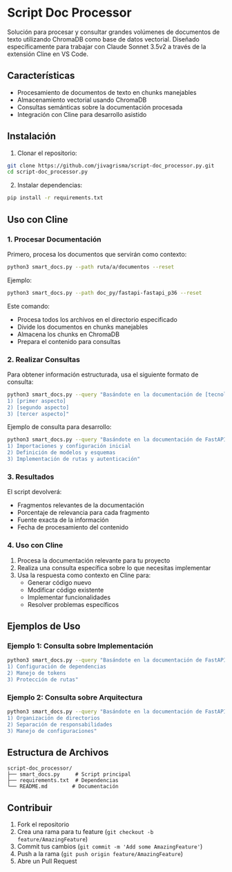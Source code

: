 # Script Doc Processor

Solución para procesar y consultar grandes volúmenes de documentos de texto utilizando ChromaDB como base de datos vectorial. Diseñado específicamente para trabajar con Claude Sonnet 3.5v2 a través de la extensión Cline en VS Code.

## Características

- Procesamiento de documentos de texto en chunks manejables
- Almacenamiento vectorial usando ChromaDB
- Consultas semánticas sobre la documentación procesada
- Integración con Cline para desarrollo asistido

## Instalación

1. Clonar el repositorio:
```bash
git clone https://github.com/jivagrisma/script-doc_processor.py.git
cd script-doc_processor.py
```

2. Instalar dependencias:
```bash
pip install -r requirements.txt
```

## Uso con Cline

### 1. Procesar Documentación

Primero, procesa los documentos que servirán como contexto:

```bash
python3 smart_docs.py --path ruta/a/documentos --reset
```

Ejemplo:
```bash
python3 smart_docs.py --path doc_py/fastapi-fastapi_p36 --reset
```

Este comando:
- Procesa todos los archivos en el directorio especificado
- Divide los documentos en chunks manejables
- Almacena los chunks en ChromaDB
- Prepara el contenido para consultas

### 2. Realizar Consultas

Para obtener información estructurada, usa el siguiente formato de consulta:

```bash
python3 smart_docs.py --query "Basándote en la documentación de [tecnología], muestra paso a paso cómo [objetivo específico], incluyendo:
1) [primer aspecto]
2) [segundo aspecto]
3) [tercer aspecto]"
```

Ejemplo de consulta para desarrollo:
```bash
python3 smart_docs.py --query "Basándote en la documentación de FastAPI, muestra paso a paso cómo crear una API con autenticación, incluyendo:
1) Importaciones y configuración inicial
2) Definición de modelos y esquemas
3) Implementación de rutas y autenticación"
```

### 3. Resultados

El script devolverá:
- Fragmentos relevantes de la documentación
- Porcentaje de relevancia para cada fragmento
- Fuente exacta de la información
- Fecha de procesamiento del contenido

### 4. Uso con Cline

1. Procesa la documentación relevante para tu proyecto
2. Realiza una consulta específica sobre lo que necesitas implementar
3. Usa la respuesta como contexto en Cline para:
   - Generar código nuevo
   - Modificar código existente
   - Implementar funcionalidades
   - Resolver problemas específicos

## Ejemplos de Uso

### Ejemplo 1: Consulta sobre Implementación

```bash
python3 smart_docs.py --query "Basándote en la documentación de FastAPI, muestra cómo implementar autenticación OAuth2 con JWT, incluyendo:
1) Configuración de dependencias
2) Manejo de tokens
3) Protección de rutas"
```

### Ejemplo 2: Consulta sobre Arquitectura

```bash
python3 smart_docs.py --query "Basándote en la documentación de FastAPI, explica la estructura recomendada para una API, incluyendo:
1) Organización de directorios
2) Separación de responsabilidades
3) Manejo de configuraciones"
```

## Estructura de Archivos

```
script-doc_processor/
├── smart_docs.py     # Script principal
├── requirements.txt  # Dependencias
└── README.md        # Documentación
```

## Contribuir

1. Fork el repositorio
2. Crea una rama para tu feature (`git checkout -b feature/AmazingFeature`)
3. Commit tus cambios (`git commit -m 'Add some AmazingFeature'`)
4. Push a la rama (`git push origin feature/AmazingFeature`)
5. Abre un Pull Request
